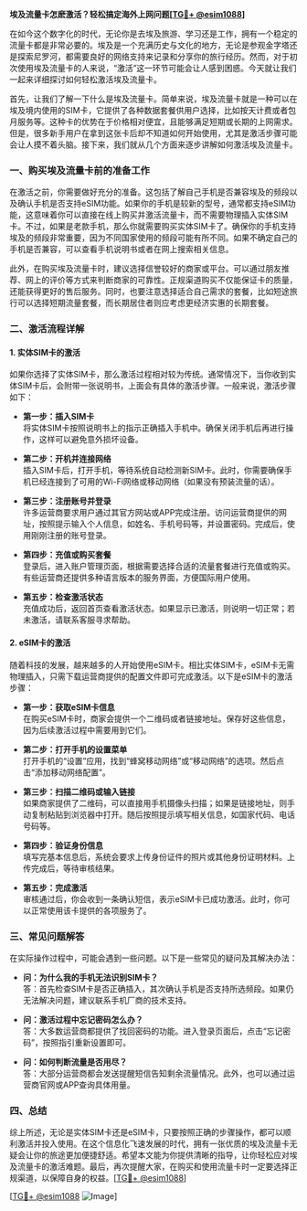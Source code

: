 **埃及流量卡怎麽激活？轻松搞定海外上网问题[[TG💪+ @esim1088](https://t.me/s/esim1088)]**

在如今这个数字化的时代，无论你是去埃及旅游、学习还是工作，拥有一个稳定的流量卡都是非常必要的。埃及是一个充满历史与文化的地方，无论是参观金字塔还是探索尼罗河，都需要良好的网络支持来记录和分享你的旅行经历。然而，对于初次使用埃及流量卡的人来说，“激活”这一环节可能会让人感到困惑。今天就让我们一起来详细探讨如何轻松激活埃及流量卡。

首先，让我们了解一下什么是埃及流量卡。简单来说，埃及流量卡就是一种可以在埃及境内使用的SIM卡，它提供了各种数据套餐供用户选择，比如按天计费或者包月服务等。这种卡的优势在于价格相对便宜，且能够满足短期或长期的上网需求。但是，很多新手用户在拿到这张卡后却不知道如何开始使用，尤其是激活步骤可能会让人摸不着头脑。接下来，我们就从几个方面来逐步讲解如何激活埃及流量卡。

### 一、购买埃及流量卡前的准备工作

在激活之前，你需要做好充分的准备。这包括了解自己手机是否兼容埃及的频段以及确认手机是否支持eSIM功能。如果你的手机是较新的型号，通常都支持eSIM功能，这意味着你可以直接在线上购买并激活流量卡，而不需要物理插入实体SIM卡。不过，如果是老款手机，那么你就需要购买实体SIM卡了。确保你的手机支持埃及的频段非常重要，因为不同国家使用的频段可能有所不同。如果不确定自己的手机是否兼容，可以查看手机说明书或者在网上搜索相关信息。

此外，在购买埃及流量卡时，建议选择信誉较好的商家或平台。可以通过朋友推荐、网上的评价等方式来判断商家的可靠性。正规渠道购买不仅能保证卡的质量，还能获得更好的售后服务。同时，也要注意选择适合自己需求的套餐，比如短途旅行可以选择短期流量套餐，而长期居住者则应考虑更经济实惠的长期套餐。

### 二、激活流程详解

#### 1. 实体SIM卡的激活

如果你选择了实体SIM卡，那么激活过程相对较为传统。通常情况下，当你收到实体SIM卡后，会附带一张说明书，上面会有具体的激活步骤。一般来说，激活步骤如下：

- **第一步：插入SIM卡**  
  将实体SIM卡按照说明书上的指示正确插入手机中。确保关闭手机后再进行操作，这样可以避免意外损坏设备。

- **第二步：开机并连接网络**  
  插入SIM卡后，打开手机，等待系统自动检测新SIM卡。此时，你需要确保手机已经连接到了可用的Wi-Fi网络或移动网络（如果没有预装流量的话）。

- **第三步：注册账号并登录**  
  许多运营商要求用户通过其官方网站或APP完成注册。访问运营商提供的网址，按照提示输入个人信息，如姓名、手机号码等，并设置密码。完成后，使用刚刚注册的账号登录。

- **第四步：充值或购买套餐**  
  登录后，进入账户管理页面，根据需要选择合适的流量套餐进行充值或购买。有些运营商还提供多种语言版本的服务界面，方便国际用户使用。

- **第五步：检查激活状态**  
  充值成功后，返回首页查看激活状态。如果显示已激活，则说明一切正常；若未激活，请联系客服寻求帮助。

#### 2. eSIM卡的激活

随着科技的发展，越来越多的人开始使用eSIM卡。相比实体SIM卡，eSIM卡无需物理插入，只需下载运营商提供的配置文件即可完成激活。以下是eSIM卡的激活步骤：

- **第一步：获取eSIM卡信息**  
  在购买eSIM卡时，商家会提供一个二维码或者链接地址。保存好这些信息，因为后续激活过程中需要用到它们。

- **第二步：打开手机的设置菜单**  
  打开手机的“设置”应用，找到“蜂窝移动网络”或“移动网络”的选项。然后点击“添加移动网络配置”。

- **第三步：扫描二维码或输入链接**  
  如果商家提供了二维码，可以直接用手机摄像头扫描；如果是链接地址，则手动复制粘贴到浏览器中打开。随后按照提示填写相关信息，如国家代码、电话号码等。

- **第四步：验证身份信息**  
  填写完基本信息后，系统会要求上传身份证件的照片或其他身份证明材料。上传完成后，等待审核结果。

- **第五步：完成激活**  
  审核通过后，你会收到一条确认短信，表示eSIM卡已成功激活。此时，你可以正常使用该卡提供的各项服务了。

### 三、常见问题解答

在实际操作过程中，可能会遇到一些问题。以下是一些常见的疑问及其解决办法：

- **问：为什么我的手机无法识别SIM卡？**  
  答：首先检查SIM卡是否正确插入，其次确认手机是否支持所选频段。如果仍无法解决问题，建议联系手机厂商的技术支持。

- **问：激活过程中忘记密码怎么办？**  
  答：大多数运营商都提供了找回密码的功能。进入登录页面后，点击“忘记密码”，按照指引重新设置即可。

- **问：如何判断流量是否用尽？**  
  答：大部分运营商都会发送提醒短信告知剩余流量情况。此外，也可以通过运营商官网或APP查询具体用量。

### 四、总结

综上所述，无论是实体SIM卡还是eSIM卡，只要按照正确的步骤操作，都可以顺利激活并投入使用。在这个信息化飞速发展的时代，拥有一张优质的埃及流量卡无疑会让你的旅途更加便捷舒适。希望本文能为你提供清晰的指导，让你轻松应对埃及流量卡的激活难题。最后，再次提醒大家，在购买和使用流量卡时一定要选择正规渠道，以保障自身的权益。[[TG💪+ @esim1088](https://t.me/s/esim1088)]

[[TG💪+ @esim1088](https://t.me/s/esim1088) ![Image](https://i.postimg.cc/4NQfJmqS/Snipaste-2025-05-13-00-14-12.png)]